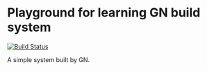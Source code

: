 # Playground for learning GN build system

[![Build Status](https://travis-ci.org/raymond-wx/gn.svg?branch=master)](https://travis-ci.org/raymond-wx/gn)

A simple system built by GN.